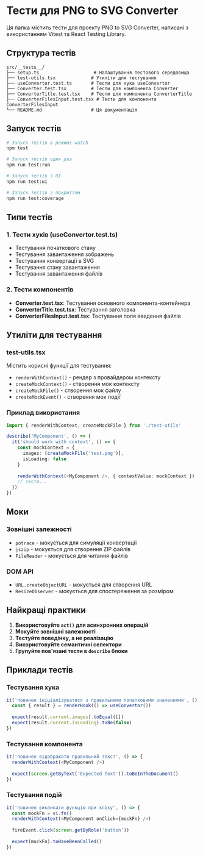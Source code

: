 # Тести для PNG to SVG Converter

Ця папка містить тести для проекту PNG to SVG Converter, написані з використанням Vitest та React Testing Library.

## Структура тестів

```
src/__tests__/
├── setup.ts                    # Налаштування тестового середовища
├── test-utils.tsx             # Утиліти для тестування
├── useConvertor.test.ts       # Тести для хука useConvertor
├── Converter.test.tsx         # Тести для компонента Converter
├── ConverterTitle.test.tsx    # Тести для компонента ConverterTitle
├── ConverterFilesInput.test.tsx # Тести для компонента ConverterFilesInput
└── README.md                  # Ця документація
```

## Запуск тестів

```bash
# Запуск тестів в режимі watch
npm test

# Запуск тестів один раз
npm run test:run

# Запуск тестів з UI
npm run test:ui

# Запуск тестів з покриттям
npm run test:coverage
```

## Типи тестів

### 1. Тести хуків (useConvertor.test.ts)
- Тестування початкового стану
- Тестування завантаження зображень
- Тестування конвертації в SVG
- Тестування стану завантаження
- Тестування завантаження файлів

### 2. Тести компонентів
- **Converter.test.tsx**: Тестування основного компонента-контейнера
- **ConverterTitle.test.tsx**: Тестування заголовка
- **ConverterFilesInput.test.tsx**: Тестування поля введення файлів

## Утиліти для тестування

### test-utils.tsx
Містить корисні функції для тестування:

- `renderWithContext()` - рендер з провайдером контексту
- `createMockContext()` - створення мок контексту
- `createMockFile()` - створення мок файлу
- `createMockEvent()` - створення мок події

### Приклад використання

```typescript
import { renderWithContext, createMockFile } from './test-utils'

describe('MyComponent', () => {
  it('should work with context', () => {
    const mockContext = {
      images: [createMockFile('test.png')],
      isLoading: false
    }
    
    renderWithContext(<MyComponent />, { contextValue: mockContext })
    // тести...
  })
})
```

## Моки

### Зовнішні залежності
- `potrace` - мокується для симуляції конвертації
- `jszip` - мокується для створення ZIP файлів
- `FileReader` - мокується для читання файлів

### DOM API
- `URL.createObjectURL` - мокується для створення URL
- `ResizeObserver` - мокується для спостереження за розміром

## Найкращі практики

1. **Використовуйте `act()` для асинхронних операцій**
2. **Мокуйте зовнішні залежності**
3. **Тестуйте поведінку, а не реалізацію**
4. **Використовуйте семантичні селектори**
5. **Групуйте пов'язані тести в `describe` блоки**

## Приклади тестів

### Тестування хука
```typescript
it('повинен ініціалізуватися з правильними початковими значеннями', () => {
  const { result } = renderHook(() => useConvertor())
  
  expect(result.current.images).toEqual([])
  expect(result.current.isLoading).toBe(false)
})
```

### Тестування компонента
```typescript
it('повинен відображати правильний текст', () => {
  renderWithContext(<MyComponent />)
  
  expect(screen.getByText('Expected Text')).toBeInTheDocument()
})
```

### Тестування подій
```typescript
it('повинен викликати функцію при кліку', () => {
  const mockFn = vi.fn()
  renderWithContext(<MyComponent onClick={mockFn} />)
  
  fireEvent.click(screen.getByRole('button'))
  
  expect(mockFn).toHaveBeenCalled()
})
```
